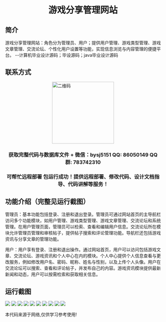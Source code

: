 <p><h1 align="center">游戏分享管理网站</h1></p>

## 简介
游戏分享管理网站：角色分为管理员、用户；提供用户管理、游戏类型管理、游戏文章管理、交流论坛、个性化用户设置等功能，实现信息浏览与内容管理的便捷平台。    --计算机毕业设计源码；毕设源码；java毕业设计源码


## 联系方式
<img src="https://bs-1329754181.cos.ap-shanghai.myqcloud.com/wx.jpg" alt="二维码" style="display: block; margin: 0 auto;" width="200px">
<p><h3 align="center">获取完整代码与数据库文件 + 微信：bysj5151 QQ: 86050149 QQ群: 783742310</h3></p>
<p><h3 align="center">可帮忙远程部署 包运行成功！提供远程部署、修改代码、设计文档指导、代码讲解等服务！</h3></p>

## 功能介绍（完整见运行截图）
管理员：基本功能包括登录、注册和退出登录。管理员可通过网站首页的主导航栏访问多个功能模块，如用户管理、游戏类型管理、游戏文章管理、交流论坛和系统管理。在用户管理页面，管理员可以检索、查看和编辑用户信息。交流论坛所在模块允许管理员管理和审核帖子，提供帖子搜索和评论管理功能。导航栏还包括游戏资讯与分享文章的管理功能。

用户：用户享有登录、注册和退出操作。通过网站首页，用户可以访问包括游戏文章、交流论坛、游戏资讯和个人中心在内的模块。个人中心提供个人信息查看与更改服务，例如修改用户名、密码、昵称、姓名与性别，以及上传个人头像。用户在交流论坛可以搜索、查看和评论帖子，并发布自己的内容。游戏资讯模块提供最新新闻和动态，用户可以按需检索和获取相关信息。


## 运行截图
![](imgs/588112-20240105130346799-1734832396.png)
![](imgs/588112-20240105130351710-219249468.png)
![](imgs/588112-20240105130356454-869767647.png)
![](imgs/588112-20240105130402946-115813889.png)
![](imgs/588112-20240105130406498-443145310.png)
![](imgs/588112-20240105130412212-934834676.png)
![](imgs/588112-20240105130420327-1245025381.png)
![](imgs/588112-20240105130425738-1818090042.png)
![](imgs/588112-20240105130429475-1880830021.png)
![](imgs/588112-20240105130434489-812384765.png)

<p>本代码来源于网络,仅供学习参考使用!</p>
